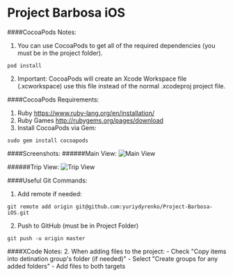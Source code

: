 Project Barbosa iOS
===================

####CocoaPods Notes:
1. You can use CocoaPods to get all of the required dependencies (you must be in the project folder).
```
pod install
```
2. Important: CocoaPods will create an Xcode Workspace file (.xcworkspace) use this file instead of the normal .xcodeproj project file.

####CocoaPods Requirements:
1. Ruby https://www.ruby-lang.org/en/installation/
2. Ruby Games http://rubygems.org/pages/download
3. Install CocoaPods via Gem:
```
sudo gem install cocoapods
```

####Screenshots:
######Main View:
![Main View](http://i.imgur.com/RRwNN9D.png)

######Trip View:
![Trip View](http://i.imgur.com/BKI6kHA.png)

####Useful Git Commands:
1. Add remote if needed:
```
git remote add origin git@github.com:yuriydyrenko/Project-Barbosa-iOS.git
```
2. Push to GitHub (must be in Project Folder)
```
git push -u origin master
```

####XCode Notes:
2. When adding files to the project:
    - Check "Copy items into detination group's folder (if needed)"
    - Select "Create groups for any added folders"
    - Add files to both targets

